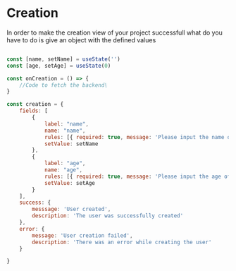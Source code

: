 # Creation

In order to make the creation view of your project successfull what do you have to do is give an
object with the defined values

```js

const [name, setName] = useState('')
const [age, setAge] = useState(0)

const onCreation = () => {
    //Code to fetch the backend\
}

const creation = {    
    fields: [
        {
            label: "name",
            name: "name",
            rules: [{ required: true, message: 'Please input the name of the user' }],
            setValue: setName
        },
        {
            label: "age",
            name: "age",
            rules: [{ required: true, message: 'Please input the age of the user' }]
            setValue: setAge
        }
    ],
    success: {
        messsage: 'User created',
        description: 'The user was successfully created'
    },
    error: {
        message: 'User creation failed',
        description: 'There was an error while creating the user'
    }

}
```
